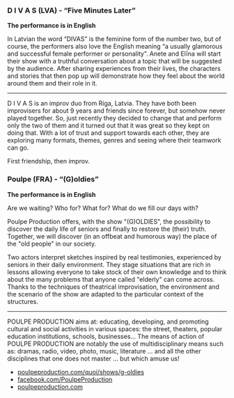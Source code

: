 ### D I V A S (LVA) - “Five Minutes Later”

**The performance is in English**

In Latvian the word “DIVAS” is the feminine form of the number two, but of course, the performers also love
the English meaning “a usually glamorous and successful female performer or personality”.
Anete and Elīna will start their show with a truthful conversation about a topic that will be suggested by the audience.
After sharing experiences from their lives, the characters and stories that then pop up will demonstrate how they
feel about the world around them and their role in it.

--- 

D I V A S is an improv duo from Riga, Latvia. They have both been improvisers for about 9 years and
friends since forever, but somehow never played together. So, just recently they decided to change
that and perform only the two of them and it turned out that it was great so they kept on doing that.
With a lot of trust and support towards each other, they are exploring many formats, themes, genres and
seeing where their teamwork can go.

First friendship, then improv.

### Poulpe (FRA) - “(G)oldies”

**The performance is in English**

Are we waiting? Who for? What for? What do we fill our days with?

Poulpe Production offers, with the show "(G)OLDIES", the possibility to discover the daily life of seniors and
finally to restore the (their) truth. Together, we will discover (in an offbeat and humorous way) the place of
the "old people" in our society.

Two actors interpret sketches inspired by real testimonies, experienced by seniors in their daily environment.
They stage situations that are rich in lessons allowing everyone to take stock of their own knowledge and to
think about the many problems that anyone called "elderly" can come across.
Thanks to the techniques of theatrical improvisation, the environment and the scenario of the show are adapted to
the particular context of the structures.

---

POULPE PRODUCTION aims at: educating, developing, and promoting cultural and social activities in various spaces: the street, theaters, popular education institutions, schools, businesses… The means of action of POULPE PRODUCTION are notably the use of multidisciplinary means such as: dramas, radio, video, photo, music, literature … and all the other disciplines that one does not master … but which amuse us!

- [poulpeproduction.com/quoi/shows/g-oldies](https://www.poulpeproduction.com/quoi/shows/g-oldies/)
- [facebook.com/PoulpeProduction](https://www.facebook.com/PoulpeProduction) 
- [poulpeproduction.com](https://www.poulpeproduction.com)
